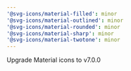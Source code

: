 ```yaml
---
'@svg-icons/material-filled': minor
'@svg-icons/material-outlined': minor
'@svg-icons/material-rounded': minor
'@svg-icons/material-sharp': minor
'@svg-icons/material-twotone': minor
---
```


Upgrade Material icons to v7.0.0
